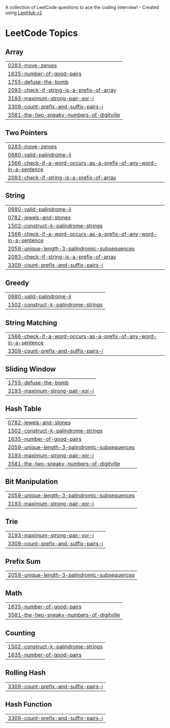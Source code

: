 A collection of LeetCode questions to ace the coding interview! - Created using [LeetHub v2](https://github.com/arunbhardwaj/LeetHub-2.0)
<!---LeetCode Topics Start-->
# LeetCode Topics
## Array
|  |
| ------- |
| [0283-move-zeroes](https://github.com/Yohannes-Maye-01/leet_code/tree/master/0283-move-zeroes) |
| [1635-number-of-good-pairs](https://github.com/Yohannes-Maye-01/leet_code/tree/master/1635-number-of-good-pairs) |
| [1755-defuse-the-bomb](https://github.com/Yohannes-Maye-01/leet_code/tree/master/1755-defuse-the-bomb) |
| [2093-check-if-string-is-a-prefix-of-array](https://github.com/Yohannes-Maye-01/leet_code/tree/master/2093-check-if-string-is-a-prefix-of-array) |
| [3193-maximum-strong-pair-xor-i](https://github.com/Yohannes-Maye-01/leet_code/tree/master/3193-maximum-strong-pair-xor-i) |
| [3309-count-prefix-and-suffix-pairs-i](https://github.com/Yohannes-Maye-01/leet_code/tree/master/3309-count-prefix-and-suffix-pairs-i) |
| [3581-the-two-sneaky-numbers-of-digitville](https://github.com/Yohannes-Maye-01/leet_code/tree/master/3581-the-two-sneaky-numbers-of-digitville) |
## Two Pointers
|  |
| ------- |
| [0283-move-zeroes](https://github.com/Yohannes-Maye-01/leet_code/tree/master/0283-move-zeroes) |
| [0680-valid-palindrome-ii](https://github.com/Yohannes-Maye-01/leet_code/tree/master/0680-valid-palindrome-ii) |
| [1566-check-if-a-word-occurs-as-a-prefix-of-any-word-in-a-sentence](https://github.com/Yohannes-Maye-01/leet_code/tree/master/1566-check-if-a-word-occurs-as-a-prefix-of-any-word-in-a-sentence) |
| [2093-check-if-string-is-a-prefix-of-array](https://github.com/Yohannes-Maye-01/leet_code/tree/master/2093-check-if-string-is-a-prefix-of-array) |
## String
|  |
| ------- |
| [0680-valid-palindrome-ii](https://github.com/Yohannes-Maye-01/leet_code/tree/master/0680-valid-palindrome-ii) |
| [0782-jewels-and-stones](https://github.com/Yohannes-Maye-01/leet_code/tree/master/0782-jewels-and-stones) |
| [1502-construct-k-palindrome-strings](https://github.com/Yohannes-Maye-01/leet_code/tree/master/1502-construct-k-palindrome-strings) |
| [1566-check-if-a-word-occurs-as-a-prefix-of-any-word-in-a-sentence](https://github.com/Yohannes-Maye-01/leet_code/tree/master/1566-check-if-a-word-occurs-as-a-prefix-of-any-word-in-a-sentence) |
| [2059-unique-length-3-palindromic-subsequences](https://github.com/Yohannes-Maye-01/leet_code/tree/master/2059-unique-length-3-palindromic-subsequences) |
| [2093-check-if-string-is-a-prefix-of-array](https://github.com/Yohannes-Maye-01/leet_code/tree/master/2093-check-if-string-is-a-prefix-of-array) |
| [3309-count-prefix-and-suffix-pairs-i](https://github.com/Yohannes-Maye-01/leet_code/tree/master/3309-count-prefix-and-suffix-pairs-i) |
## Greedy
|  |
| ------- |
| [0680-valid-palindrome-ii](https://github.com/Yohannes-Maye-01/leet_code/tree/master/0680-valid-palindrome-ii) |
| [1502-construct-k-palindrome-strings](https://github.com/Yohannes-Maye-01/leet_code/tree/master/1502-construct-k-palindrome-strings) |
## String Matching
|  |
| ------- |
| [1566-check-if-a-word-occurs-as-a-prefix-of-any-word-in-a-sentence](https://github.com/Yohannes-Maye-01/leet_code/tree/master/1566-check-if-a-word-occurs-as-a-prefix-of-any-word-in-a-sentence) |
| [3309-count-prefix-and-suffix-pairs-i](https://github.com/Yohannes-Maye-01/leet_code/tree/master/3309-count-prefix-and-suffix-pairs-i) |
## Sliding Window
|  |
| ------- |
| [1755-defuse-the-bomb](https://github.com/Yohannes-Maye-01/leet_code/tree/master/1755-defuse-the-bomb) |
| [3193-maximum-strong-pair-xor-i](https://github.com/Yohannes-Maye-01/leet_code/tree/master/3193-maximum-strong-pair-xor-i) |
## Hash Table
|  |
| ------- |
| [0782-jewels-and-stones](https://github.com/Yohannes-Maye-01/leet_code/tree/master/0782-jewels-and-stones) |
| [1502-construct-k-palindrome-strings](https://github.com/Yohannes-Maye-01/leet_code/tree/master/1502-construct-k-palindrome-strings) |
| [1635-number-of-good-pairs](https://github.com/Yohannes-Maye-01/leet_code/tree/master/1635-number-of-good-pairs) |
| [2059-unique-length-3-palindromic-subsequences](https://github.com/Yohannes-Maye-01/leet_code/tree/master/2059-unique-length-3-palindromic-subsequences) |
| [3193-maximum-strong-pair-xor-i](https://github.com/Yohannes-Maye-01/leet_code/tree/master/3193-maximum-strong-pair-xor-i) |
| [3581-the-two-sneaky-numbers-of-digitville](https://github.com/Yohannes-Maye-01/leet_code/tree/master/3581-the-two-sneaky-numbers-of-digitville) |
## Bit Manipulation
|  |
| ------- |
| [2059-unique-length-3-palindromic-subsequences](https://github.com/Yohannes-Maye-01/leet_code/tree/master/2059-unique-length-3-palindromic-subsequences) |
| [3193-maximum-strong-pair-xor-i](https://github.com/Yohannes-Maye-01/leet_code/tree/master/3193-maximum-strong-pair-xor-i) |
## Trie
|  |
| ------- |
| [3193-maximum-strong-pair-xor-i](https://github.com/Yohannes-Maye-01/leet_code/tree/master/3193-maximum-strong-pair-xor-i) |
| [3309-count-prefix-and-suffix-pairs-i](https://github.com/Yohannes-Maye-01/leet_code/tree/master/3309-count-prefix-and-suffix-pairs-i) |
## Prefix Sum
|  |
| ------- |
| [2059-unique-length-3-palindromic-subsequences](https://github.com/Yohannes-Maye-01/leet_code/tree/master/2059-unique-length-3-palindromic-subsequences) |
## Math
|  |
| ------- |
| [1635-number-of-good-pairs](https://github.com/Yohannes-Maye-01/leet_code/tree/master/1635-number-of-good-pairs) |
| [3581-the-two-sneaky-numbers-of-digitville](https://github.com/Yohannes-Maye-01/leet_code/tree/master/3581-the-two-sneaky-numbers-of-digitville) |
## Counting
|  |
| ------- |
| [1502-construct-k-palindrome-strings](https://github.com/Yohannes-Maye-01/leet_code/tree/master/1502-construct-k-palindrome-strings) |
| [1635-number-of-good-pairs](https://github.com/Yohannes-Maye-01/leet_code/tree/master/1635-number-of-good-pairs) |
## Rolling Hash
|  |
| ------- |
| [3309-count-prefix-and-suffix-pairs-i](https://github.com/Yohannes-Maye-01/leet_code/tree/master/3309-count-prefix-and-suffix-pairs-i) |
## Hash Function
|  |
| ------- |
| [3309-count-prefix-and-suffix-pairs-i](https://github.com/Yohannes-Maye-01/leet_code/tree/master/3309-count-prefix-and-suffix-pairs-i) |
<!---LeetCode Topics End-->